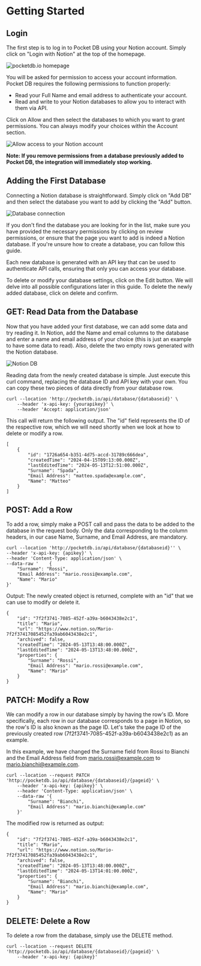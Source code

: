 # Getting Started

## Login

The first step is to log in to Pocket DB using your Notion account. Simply click on "Login with Notion" at the top of the homepage.

![pocketdb.io homepage](images/homepage.png)

You will be asked for permission to access your account information. Pocket DB requires the following permissions to function properly:

- Read your Full Name and email address to authenticate your account.
- Read and write to your Notion databases to allow you to interact with them via API.

Click on Allow and then select the databases to which you want to grant permissions. You can always modify your choices within the Account section.

![Allow access to your Notion account](images/permissions.png)

**Note: If you remove permissions from a database previously added to Pocket DB, the integration will immediately stop working.**

## Adding the First Database

Connecting a Notion database is straightforward. Simply click on "Add DB" and then select the database you want to add by clicking the "Add" button.

![Database connection](images/add-db.png)

If you don't find the database you are looking for in the list, make sure you have provided the necessary permissions by clicking on review permissions, or ensure that the page you want to add is indeed a Notion database. If you're unsure how to create a database, you can follow this guide.

Each new database is generated with an API key that can be used to authenticate API calls, ensuring that only you can access your database.

To delete or modify your database settings, click on the Edit button. We will delve into all possible configurations later in this guide. To delete the newly added database, click on delete and confirm.

## GET: Read Data from the Database

Now that you have added your first database, we can add some data and try reading it. In Notion, add the Name and email columns to the database and enter a name and email address of your choice (this is just an example to have some data to read). Also, delete the two empty rows generated with the Notion database.

![Notion DB](images/notiondb.png)

Reading data from the newly created database is simple. Just execute this curl command, replacing the database ID and API key with your own. You can copy these two pieces of data directly from your database row.

```
curl --location 'http://pocketdb.io/api/database/{databaseid}' \
    --header 'x-api-key: {yourapikey}' \
    --header 'Accept: application/json'
```

This call will return the following output. The "id" field represents the ID of the respective row, which we will need shortly when we look at how to delete or modify a row.

```
[
    {
        "id": "1726a654-b351-4d75-accd-31789c666dea",
        "createdTime": "2024-04-15T09:13:00.000Z",
        "lastEditedTime": "2024-05-13T12:51:00.000Z",
        "Surname": "Spada",
        "Email Address": "matteo.spada@example.com",
        "Name": "Matteo"
    }
]
```

## POST: Add a Row

To add a row, simply make a POST call and pass the data to be added to the database in the request body. Only the data corresponding to the column headers, in our case Name, Surname, and Email Address, are mandatory.

```
curl --location 'http://pocketdb.io/api/database/{databaseid}'' \
--header 'x-api-key: {apikey}' \
--header 'Content-Type: application/json' \
--data-raw '    {
    "Surname": "Rossi",
    "Email Address": "mario.rossi@example.com",
    "Name": "Mario"
}'
```

Output: The newly created object is returned, complete with an "id" that we can use to modify or delete it.

```
{
    "id": "7f2f3741-7085-452f-a39a-b6043438e2c1",
    "title": "Mario",
    "url": "https://www.notion.so/Mario-7f2f37417085452fa39ab6043438e2c1",
    "archived": false,
    "createdTime": "2024-05-13T13:48:00.000Z",
    "lastEditedTime": "2024-05-13T13:48:00.000Z",
    "properties": {
        "Surname": "Rossi",
        "Email Address": "mario.rossi@example.com",
        "Name": "Mario"
    }
}
```

## PATCH: Modify a Row

We can modify a row in our database simply by having the row's ID. More specifically, each row in our database corresponds to a page in Notion, so the row's ID is also known as the page ID. Let's take the page ID of the previously created row (7f2f3741-7085-452f-a39a-b6043438e2c1) as an example.

In this example, we have changed the Surname field from Rossi to Bianchi and the Email Address field from mario.rossi@example.com to mario.bianchi@example.com.

```
curl --location --request PATCH 'http://pocketdb.io/api/database/{databaseid}/{pageid}' \
    --header 'x-api-key: {apikey}' \
    --header 'Content-Type: application/json' \
    --data-raw '{
        "Surname": "Bianchi",
        "Email Address": "mario.bianchi@example.com"
    }'
```

The modified row is returned as output:

```
{
    "id": "7f2f3741-7085-452f-a39a-b6043438e2c1",
    "title": "Mario",
    "url": "https://www.notion.so/Mario-7f2f37417085452fa39ab6043438e2c1",
    "archived": false,
    "createdTime": "2024-05-13T13:48:00.000Z",
    "lastEditedTime": "2024-05-13T14:01:00.000Z",
    "properties": {
        "Surname": "Bianchi",
        "Email Address": "mario.bianchi@example.com",
        "Name": "Mario"
    }
}
```

## DELETE: Delete a Row

To delete a row from the database, simply use the DELETE method.

```
curl --location --request DELETE 'http://pocketdb.io/api/database/{databaseid}/{pageid}' \
    --header 'x-api-key: {apikey}'
```